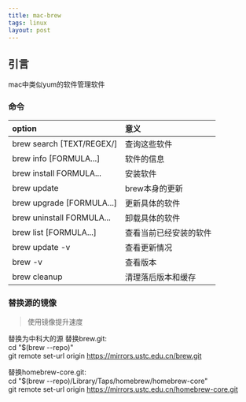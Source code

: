 ```yaml
---
title: mac-brew
tags: linux
layout: post
---
```


## 引言

mac中类似yum的软件管理软件


### 命令

option|意义|
:---|:---|
brew search [TEXT/REGEX/]|查询这些软件
brew info [FORMULA...]|软件的信息
brew install FORMULA...|安装软件
brew update|brew本身的更新
brew upgrade [FORMULA...]|更新具体的软件
brew uninstall FORMULA...|卸载具体的软件
brew list [FORMULA...]|查看当前已经安装的软件
brew update -v|查看更新情况
brew -v|查看版本
brew cleanup|清理落后版本和缓存


### 替换源的镜像
>使用镜像提升速度

替换为中科大的源
替换brew.git:     
cd "$(brew --repo)"     
git remote set-url origin https://mirrors.ustc.edu.cn/brew.git

替换homebrew-core.git:        
cd "$(brew --repo)/Library/Taps/homebrew/homebrew-core"     
git remote set-url origin https://mirrors.ustc.edu.cn/homebrew-core.git